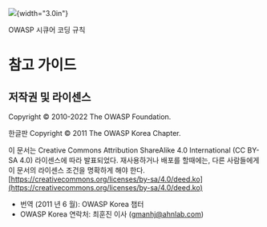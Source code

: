 ![](../../../images/OWASP-logo.jpg){width="3.0in"}

OWASP 시큐어 코딩 규칙

# 참고 가이드

## 저작권 및 라이센스

Copyright © 2010-2022 The OWASP Foundation.

한글판 Copyright © 2011 The OWASP Korea Chapter.

이 문서는 Creative Commons Attribution ShareAlike 4.0 International (CC BY-SA 4.0) 라이센스에 따라
발표되었다. 재사용하거나 배포를 할때에는, 다른 사람들에게 이 문서의
라이센스 조건을 명확하게 해야 한다.
[https://creativecommons.org/licenses/by-sa/4.0/deed.ko](https://creativecommons.org/licenses/by-sa/4.0/deed.ko)

-   번역 (2011 년 6 월): OWASP Korea 챕터
-   OWASP Korea 연락처: 최훈진 이사 (gmanhj@ahnlab.com)

